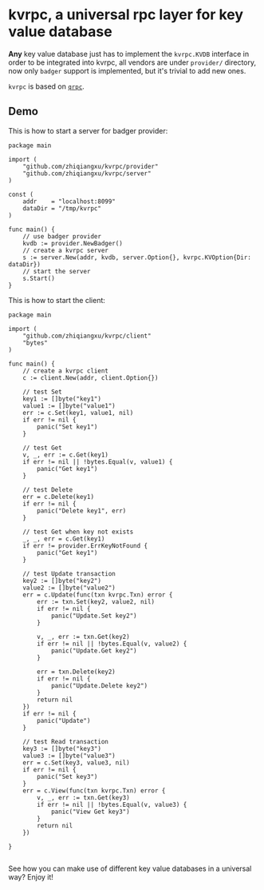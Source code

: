 # kvrpc, a universal rpc layer for key value database

**Any** key value database just has to implement the `kvrpc.KVDB` interface in order to be integrated into kvrpc, all vendors are under `provider/` directory, now only `badger` support is implemented, but it's trivial to add new ones.

`kvrpc` is based on [`qrpc`](https://github.com/zhiqiangxu/qrpc).

## Demo

This is how to start a server for badger provider:

```golang
package main

import (
    "github.com/zhiqiangxu/kvrpc/provider"
    "github.com/zhiqiangxu/kvrpc/server"
)

const (
	addr    = "localhost:8099"
	dataDir = "/tmp/kvrpc"
)

func main() {
    // use badger provider
    kvdb := provider.NewBadger()
    // create a kvrpc server
    s := server.New(addr, kvdb, server.Option{}, kvrpc.KVOption{Dir: dataDir})
    // start the server
    s.Start()
}

```

This is how to start the client:

```golang
package main

import (
    "github.com/zhiqiangxu/kvrpc/client"
    "bytes"
)

func main() {
    // create a kvrpc client
    c := client.New(addr, client.Option{})

    // test Set
    key1 := []byte("key1")
    value1 := []byte("value1")
    err := c.Set(key1, value1, nil)
    if err != nil {
        panic("Set key1")
    }

    // test Get
    v, _, err := c.Get(key1)
    if err != nil || !bytes.Equal(v, value1) {
        panic("Get key1")
    }

    // test Delete
    err = c.Delete(key1)
    if err != nil {
        panic("Delete key1", err)
    }

    // test Get when key not exists
    _, _, err = c.Get(key1)
    if err != provider.ErrKeyNotFound {
        panic("Get key1")
    }

    // test Update transaction
    key2 := []byte("key2")
    value2 := []byte("value2")
    err = c.Update(func(txn kvrpc.Txn) error {
        err := txn.Set(key2, value2, nil)
        if err != nil {
            panic("Update.Set key2")
        }

        v, _, err := txn.Get(key2)
        if err != nil || !bytes.Equal(v, value2) {
            panic("Update.Get key2")
        }

        err = txn.Delete(key2)
        if err != nil {
            panic("Update.Delete key2")
        }
        return nil
    })
    if err != nil {
        panic("Update")
    }
    
    // test Read transaction
    key3 := []byte("key3")
    value3 := []byte("value3")
    err = c.Set(key3, value3, nil)
    if err != nil {
        panic("Set key3")
    }
    err = c.View(func(txn kvrpc.Txn) error {
        v, _, err := txn.Get(key3)
        if err != nil || !bytes.Equal(v, value3) {
            panic("View Get key3")
        }
        return nil
    })

}


```

See how you can make use of different key value databases in a universal way? Enjoy it!